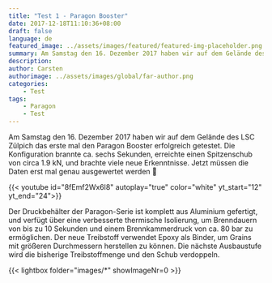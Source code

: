 ```yaml
---
title: "Test 1 - Paragon Booster"
date: 2017-12-18T11:10:36+08:00
draft: false
language: de
featured_image: ../assets/images/featured/featured-img-placeholder.png
summary: Am Samstag den 16. Dezember 2017 haben wir auf dem Gelände des LSC Zülpich das erste mal den Paragon Booster erfolgreich getestet...
description:
author: Carsten
authorimage: ../assets/images/global/far-author.png
categories: 
    - Test
tags: 
    - Paragon
    - Test
---
```


Am Samstag den 16. Dezember 2017 haben wir auf dem Gelände des LSC Zülpich das erste mal den Paragon Booster erfolgreich getestet. Die Konfiguration brannte ca. sechs Sekunden, erreichte einen Spitzenschub von circa  1.9 kN, und brachte viele neue Erkenntnisse.  Jetzt müssen die Daten erst mal genau ausgewertet werden 🙂

{{< youtube id="8fEmf2Wx6l8" autoplay="true" color="white" yt_start="12" yt_end="24">}}

Der Druckbehälter der Paragon-Serie ist komplett aus Aluminium gefertigt, und verfügt über eine verbesserte thermische Isolierung, um Brenndauern von bis zu 10 Sekunden und einem Brennkammerdruck von ca. 80 bar zu ermöglichen. Der neue Treibstoff verwendet Epoxy als Binder, um Grains mit größeren Durchmessern herstellen zu können. Die nächste Ausbaustufe wird die bisherige Treibstoffmenge und den Schub verdoppeln.

{{< lightbox folder="images/*" showImageNr=0 >}}
